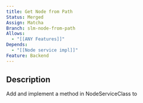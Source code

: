 ```yaml
---
title: Get Node from Path
Status: Merged
Assign: Matcha
Branch: slm-node-from-path
Allows:
  - "[[ANY Features]]"
Depends:
  - "[[Node service impl]]"
Feature: Backend
---
```

## Description
Add and implement a method in NodeServiceClass to